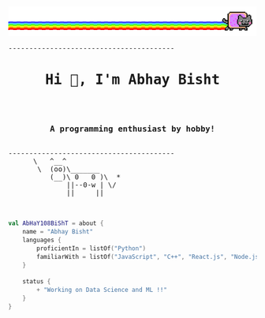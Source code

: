 ![image](https://raw.githubusercontent.com/AbHaY108BiShT/AbHaY108BiShT/main/meow.gif)
<pre>
----------------------------------------
<span><h1 align="center">Hi 👋, I'm Abhay Bisht</h1></span><br>
<h3 align="center">A programming enthusiast by hobby!</h3>
----------------------------------------
      \   ^__^
       \  (oo)\_______
          (__)\ 0   0 )\  *
              ||--0-w | \/
              ||     ||
</pre>
<br>

```kotlin
val AbHaY108BiShT = about {
    name = "Abhay Bisht"
    languages {
        proficientIn = listOf("Python")
        familiarWith = listOf("JavaScript", "C++", "React.js", "Node.js","DataScience","MERN stack")
    }

    status {
        + "Working on Data Science and ML !!"
    }
}
```
